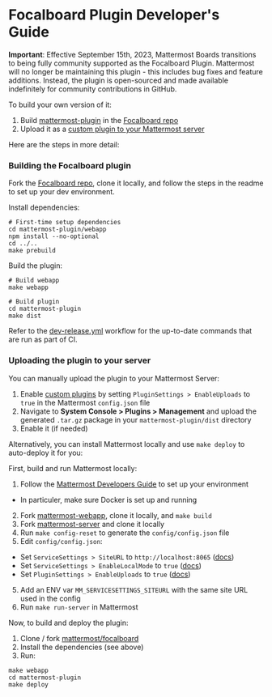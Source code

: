 # Focalboard Plugin Developer's Guide

**Important**: Effective September 15th, 2023, Mattermost Boards transitions to being fully community supported as the Focalboard Plugin. Mattermost will no longer be maintaining this plugin - this includes bug fixes and feature additions. Instead, the plugin is open-sourced and made available indefinitely for community contributions in GitHub.

To build your own version of it:
1. Build [mattermost-plugin](https://github.com/nikethai/focalboard/tree/main/mattermost-plugin) in the [Focalboard repo](https://github.com/nikethai/focalboard)
2. Upload it as a [custom plugin to your Mattermost server](https://developers.mattermost.com/integrate/admin-guide/admin-plugins-beta/#custom-plugins)

Here are the steps in more detail:

### Building the Focalboard plugin

Fork the [Focalboard repo](https://github.com/nikethai/focalboard), clone it locally, and follow the steps in the readme to set up your dev environment.

Install dependencies:
```
# First-time setup dependencies
cd mattermost-plugin/webapp
npm install --no-optional
cd ../..
make prebuild
```

Build the plugin:
```
# Build webapp
make webapp

# Build plugin
cd mattermost-plugin
make dist
```

Refer to the [dev-release.yml](https://github.com/nikethai/focalboard/blob/main/.github/workflows/dev-release.yml#L168) workflow for the up-to-date commands that are run as part of CI.

### Uploading the plugin to your server

You can manually upload the plugin to your Mattermost Server:
1. Enable [custom plugins](https://developers.mattermost.com/integrate/admin-guide/admin-plugins-beta/#custom-plugins) by setting `PluginSettings > EnableUploads` to `true` in the Mattermost `config.json` file
2. Navigate to **System Console > Plugins > Management** and upload the generated `.tar.gz` package in your `mattermost-plugin/dist` directory
3. Enable it (if needed)

Alternatively, you can install Mattermost locally and use `make deploy` to auto-deploy it for you:

First, build and run Mattermost locally:
1. Follow the [Mattermost Developers Guide](https://developers.mattermost.com/contribute/server/developer-setup/) to set up your environment
  * In particuler, make sure Docker is set up and running
2. Fork [mattermost-webapp](https://github.com/mattermost/mattermost-webapp), clone it locally, and `make build`
3. Fork [mattermost-server](https://github.com/mattermost/mattermost-server) and clone it locally
3. Run `make config-reset` to generate the `config/config.json` file
4. Edit `config/config.json`:
  * Set `ServiceSettings > SiteURL` to `http://localhost:8065` ([docs](https://docs.mattermost.com/configure/configuration-settings.html#site-url))
  * Set `ServiceSettings > EnableLocalMode` to `true` ([docs](https://docs.mattermost.com/configure/configuration-settings.html#enable-local-mode))
  * Set `PluginSettings > EnableUploads` to `true` ([docs](https://developers.mattermost.com/integrate/admin-guide/admin-plugins-beta/#custom-plugins))
5. Add an ENV var `MM_SERVICESETTINGS_SITEURL` with the same site URL used in the config
6. Run `make run-server` in Mattermost

Now, to build and deploy the plugin:
1. Clone / fork [mattermost/focalboard](https://github.com/nikethai/focalboard)
2. Install the dependencies (see above)
3. Run:
```
make webapp
cd mattermost-plugin
make deploy
```
